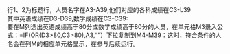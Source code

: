 ﻿行1、2为标题行，人员名字在A3-A39,他们对应的各科成绩在C3-L39  
其中英语成绩在D3-D39,数学成绩在C3-C39:  
要在M列选出英语成绩高于80分或数学成绩高于80分的人员，在单元格M3录入公式：=IF(OR(D3>80,C3>80),A3,“”）下拉复制到M4-M39：这时，符合条件的人名会在列M的相应单元格显示，在参与后续运行。
